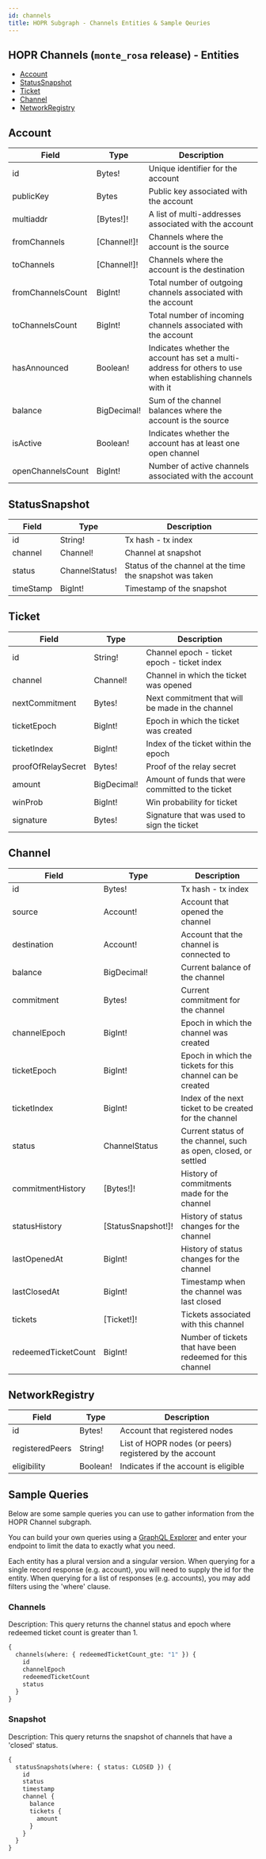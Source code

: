```yaml
---
id: channels
title: HOPR Subgraph - Channels Entities & Sample Qeuries
---
```


## HOPR Channels (`monte_rosa` release) - Entities

- [Account](#account)
- [StatusSnapshot](#statussnapshot)
- [Ticket](#ticket)
- [Channel](#channel)
- [NetworkRegistry](#networkregistry)

## Account

| Field             | Type        | Description                                                                                                |
| ----------------- | ----------- | ---------------------------------------------------------------------------------------------------------- |
| id                | Bytes!      | Unique identifier for the account                                                                          |
| publicKey         | Bytes       | Public key associated with the account                                                                     |
| multiaddr         | [Bytes!]!   | A list of multi-addresses associated with the account                                                      |
| fromChannels      | [Channel!]! | Channels where the account is the source                                                                   |
| toChannels        | [Channel!]! | Channels where the account is the destination                                                              |
| fromChannelsCount | BigInt!     | Total number of outgoing channels associated with the account                                              |
| toChannelsCount   | BigInt!     | Total number of incoming channels associated with the account                                              |
| hasAnnounced      | Boolean!    | Indicates whether the account has set a multi-address for others to use when establishing channels with it |
| balance           | BigDecimal! | Sum of the channel balances where the account is the source                                                |
| isActive          | Boolean!    | Indicates whether the account has at least one open channel                                                |
| openChannelsCount | BigInt!     | Number of active channels associated with the account                                                      |

## StatusSnapshot

| Field     | Type           | Description                                              |
| --------- | -------------- | -------------------------------------------------------- |
| id        | String!        | Tx hash - tx index                                       |
| channel   | Channel!       | Channel at snapshot                                      |
| status    | ChannelStatus! | Status of the channel at the time the snapshot was taken |
| timeStamp | BigInt!        | Timestamp of the snapshot                                |

## Ticket

| Field              | Type        | Description                                       |
| ------------------ | ----------- | ------------------------------------------------- |
| id                 | String!     | Channel epoch - ticket epoch - ticket index       |
| channel            | Channel!    | Channel in which the ticket was opened            |
| nextCommitment     | Bytes!      | Next commitment that will be made in the channel  |
| ticketEpoch        | BigInt!     | Epoch in which the ticket was created             |
| ticketIndex        | BigInt!     | Index of the ticket within the epoch              |
| proofOfRelaySecret | Bytes!      | Proof of the relay secret                         |
| amount             | BigDecimal! | Amount of funds that were committed to the ticket |
| winProb            | BigInt!     | Win probability for ticket                        |
| signature          | Bytes!      | Signature that was used to sign the ticket        |

## Channel

| Field               | Type               | Description                                                     |
| ------------------- | ------------------ | --------------------------------------------------------------- |
| id                  | Bytes!             | Tx hash - tx index                                              |
| source              | Account!           | Account that opened the channel                                 |
| destination         | Account!           | Account that the channel is connected to                        |
| balance             | BigDecimal!        | Current balance of the channel                                  |
| commitment          | Bytes!             | Current commitment for the channel                              |
| channelEpoch        | BigInt!            | Epoch in which the channel was created                          |
| ticketEpoch         | BigInt!            | Epoch in which the tickets for this channel can be created      |
| ticketIndex         | BigInt!            | Index of the next ticket to be created for the channel          |
| status              | ChannelStatus      | Current status of the channel, such as open, closed, or settled |
| commitmentHistory   | [Bytes!]!          | History of commitments made for the channel                     |
| statusHistory       | [StatusSnapshot!]! | History of status changes for the channel                       |
| lastOpenedAt        | BigInt!            | History of status changes for the channel                       |
| lastClosedAt        | BigInt!            | Timestamp when the channel was last closed                      |
| tickets             | [Ticket!]!         | Tickets associated with this channel                            |
| redeemedTicketCount | BigInt!            | Number of tickets that have been redeemed for this channel      |

## NetworkRegistry

| Field           | Type     | Description                                             |
| --------------- | -------- | ------------------------------------------------------- |
| id              | Bytes!   | Account that registered nodes                           |
| registeredPeers | String!  | List of HOPR nodes (or peers) registered by the account |
| eligibility     | Boolean! | Indicates if the account is eligible                    |

## Sample Queries

Below are some sample queries you can use to gather information from the HOPR Channel subgraph.

You can build your own queries using a [GraphQL Explorer](https://graphiql-online.com/graphiql) and enter your endpoint to limit the data to exactly what you need.

Each entity has a plural version and a singular version. When querying for a single record response (e.g. account), you will need to supply the id for the entity. When querying for a list of responses (e.g. accounts), you may add filters using the 'where' clause.

### Channels

Description: This query returns the channel status and epoch where redeemed ticket count is greater than 1.

```graphql
{
  channels(where: { redeemedTicketCount_gte: "1" }) {
    id
    channelEpoch
    redeemedTicketCount
    status
  }
}
```

### Snapshot

Description: This query returns the snapshot of channels that have a 'closed' status.

```graphql
{
  statusSnapshots(where: { status: CLOSED }) {
    id
    status
    timestamp
    channel {
      balance
      tickets {
        amount
      }
    }
  }
}
```
